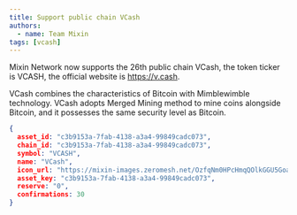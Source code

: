 ```yaml
---
title: Support public chain VCash
authors:  
  - name: Team Mixin
tags: [vcash]
---
```


Mixin Network now supports the 26th public chain VCash, the token ticker is VCASH, the official website is https://v.cash.

VCash combines the characteristics of Bitcoin with Mimblewimble technology. VCash adopts Merged Mining method to mine coins alongside Bitcoin, and it possesses the same security level as Bitcoin.

```json
{
  asset_id: "c3b9153a-7fab-4138-a3a4-99849cadc073",
  chain_id: "c3b9153a-7fab-4138-a3a4-99849cadc073",
  symbol: "VCASH",
  name: "VCash",
  icon_url: "https://mixin-images.zeromesh.net/OzfqNm0HPcHmqQOlkGGU5GoaAI3EznfbALmDBOZJdl2lDhlkNMVFDIC_CUsaeHEfyIeYT7A6vNLSR-MyqpnaBlY=s128";;,
  asset_key: "c3b9153a-7fab-4138-a3a4-99849cadc073",
  reserve: "0",
  confirmations: 30
}
```